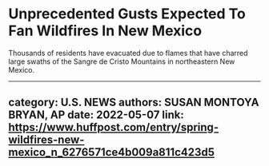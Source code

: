 # Unprecedented Gusts Expected To Fan Wildfires In New Mexico

Thousands of residents have evacuated due to flames that have charred large swaths of the Sangre de Cristo Mountains in northeastern New Mexico.

---
category: U.S. NEWS
authors: SUSAN MONTOYA BRYAN, AP
date: 2022-05-07
link: https://www.huffpost.com/entry/spring-wildfires-new-mexico_n_6276571ce4b009a811c423d5
---
